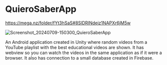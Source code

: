 # QuieroSaberApp

https://mega.nz/folder/fYt3hSaS#8SlDRlNdejz1NAPXr6jM5w

![Screenshot_20240709-150300_QuieroSaberApp](https://github.com/DavidB593/QuieroSaberApp/assets/114110615/b0c67fc9-c8c1-46a1-989d-f840ae97eb0c)

An Android application created in Unity where random videos from a YouTube playlist with the best educational videos are shown. It has webview so you can watch the videos in the same application as if it were a browser. It also has connection to a small database created in Firebase. 


